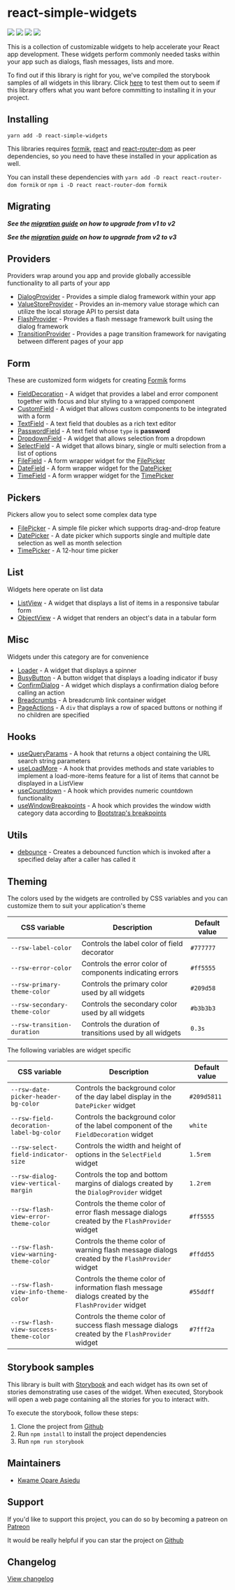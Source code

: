 # react-simple-widgets

![](https://img.shields.io/badge/version-3.0.0-blue)
![](https://img.shields.io/badge/react-v16.13.1+-blue)
![](https://img.shields.io/badge/minified%20size-886.1%20kB-blue)
[![](https://img.shields.io/badge/github-star-lightgrey)](https://github.com/kwameopareasiedu/react-simple-widgets)

This is a collection of customizable widgets to help accelerate your React app development. These widgets perform
commonly needed tasks within your app such as dialogs, flash messages, lists and more.

To find out if this library is right for you, we've compiled the storybook samples of all widgets in this library. Click
[here](https://kwameopareasiedu.github.io/react-simple-widgets/) to test them out to seem if this library offers what
you want before committing to installing it in your project.

## Installing

```
yarn add -D react-simple-widgets
```

This libraries requires [formik](https://jaredpalmer.com/formik/), [react](https://reactjs.org/) and
[react-router-dom](https://reacttraining.com/react-router/web/) as peer dependencies, so you need to have these
installed in your application as well.

You can install these dependencies with `yarn add -D react react-router-dom formik` or
`npm i -D react react-router-dom formik`

## Migrating

**_See the [migration guide](MIGRATION-GUIDE-1-2.md) on how to upgrade from v1 to v2_**

**_See the [migration guide](MIGRATION-GUIDE-2-3.md) on how to upgrade from v2 to v3_**

## Providers

Providers wrap around you app and provide globally accessible functionality to all parts of your app

-   [DialogProvider](src/dialog-provider/usage.md) - Provides a simple dialog framework within your app
-   [ValueStoreProvider](src/providers/value-store-provider/usage.md) - Provides an in-memory value storage which can
    utilize the local storage API to persist data
-   [FlashProvider](src/providers/flash-provider/usage.md) - Provides a flash message framework built using the dialog
    framework
-   [TransitionProvider](src/providers/transition-provider/usage.md) - Provides a page transition framework for
    navigating between different pages of your app

## Form

These are customized form widgets for creating [Formik](https://jaredpalmer.com/formik/) forms

-   [FieldDecoration](src/form/field-decoration/usage.md) - A widget that provides a label and error component together
    with focus and blur styling to a wrapped component
-   [CustomField](src/form/custom-field/usage.md) - A widget that allows custom components to be integrated with a form
-   [TextField](src/form/text-field/usage.md) - A text field that doubles as a rich text editor
-   [PasswordField](src/form/password-field/usage.md) - A text field whose `type` is **password**
-   [DropdownField](src/form/dropdown-field/usage.md) - A widget that allows selection from a dropdown
-   [SelectField](src/form/select-field/usage.md) - A widget that allows binary, single or multi selection from a list
    of options
-   [FileField](src/form/file-field/usage.md) - A form wrapper widget for the [FilePicker](src/form/file-picker/usage.md)
-   [DateField](src/form/date-field/usage.md) - A form wrapper widget for the [DatePicker](src/form/date-picker/usage.md)
-   [TimeField](src/form/time-field/usage.md) - A form wrapper widget for the [TimePicker](src/form/time-picker/usage.md)

## Pickers

Pickers allow you to select some complex data type

-   [FilePicker](src/form/file-picker/usage.md) - A simple file picker which supports drag-and-drop feature
-   [DatePicker](src/form/date-picker/usage.md) - A date picker which supports single and multiple date selection as
    well as month selection
-   [TimePicker](src/form/time-picker/usage.md) - A 12-hour time picker

## List

Widgets here operate on list data

-   [ListView](src/collection/list-view/usage.md) - A widget that displays a list of items in a responsive tabular form
-   [ObjectView](src/collection/object-view/usage.md) - A widget that renders an object's data in a tabular form

## Misc

Widgets under this category are for convenience

-   [Loader](src/widgets/loader/usage.md) - A widget that displays a spinner
-   [BusyButton](src/widgets/busy-button/usage.md) - A button widget that displays a loading indicator if busy
-   [ConfirmDialog](src/widgets/confirm-dialog/usage.md) - A widget which displays a confirmation dialog before calling
    an action
-   [Breadcrumbs](src/widgets/breadcrumbs/usage.md) - A breadcrumb link container widget
-   [PageActions](src/widgets/page-actions/usage.md) - A `div` that displays a row of spaced buttons or nothing if no
    children are specified

## Hooks

-   [useQueryParams](src/hooks/use-query-params/usage.md) - A hook that returns a object containing the URL search
    string parameters
-   [useLoadMore](src/hooks/use-load-more/usage.md) - A hook that provides methods and state variables to implement a
    load-more-items feature for a list of items that cannot be displayed in a ListView
-   [useCountdown](src/hooks/use-countdown/usage.md) - A hook which provides numeric countdown functionality
-   [useWindowBreakpoints](src/hooks/use-window-breakpoints/usage.md) - A hook which provides the window width category
    data according to [Bootstrap's breakpoints](https://getbootstrap.com/docs/4.0/layout/grid/)

## Utils

-   [debounce](src/misc/debounce/usage.md) - Creates a debounced function which is invoked after a specified delay after
    a caller has called it

## Theming

The colors used by the widgets are controlled by CSS variables and you can customize them to suit your application's
theme

| CSS variable                  | Description                                              | Default value |
| ----------------------------- | -------------------------------------------------------- | ------------- |
| `--rsw-label-color`           | Controls the label color of field decorator              | `#777777`     |
| `--rsw-error-color`           | Controls the error color of components indicating errors | `#ff5555`     |
| `--rsw-primary-theme-color`   | Controls the primary color used by all widgets           | `#209d58`     |
| `--rsw-secondary-theme-color` | Controls the secondary color used by all widgets         | `#b3b3b3`     |
| `--rsw-transition-duration`   | Controls the duration of transitions used by all widgets | `0.3s`        |

The following variables are widget specific

| CSS variable                            | Description                                                                                         | Default value |
| --------------------------------------- | --------------------------------------------------------------------------------------------------- | ------------- |
| `--rsw-date-picker-header-bg-color`     | Controls the background color of the day label display in the `DatePicker` widget                   | `#209d5811`   |
| `--rsw-field-decoration-label-bg-color` | Controls the background color of the label component of the `FieldDecoration` widget                | `white`       |
| `--rsw-select-field-indicator-size`     | Controls the width and height of options in the `SelectField` widget                                | `1.5rem`      |
| `--rsw-dialog-view-vertical-margin`     | Controls the top and bottom margins of dialogs created by the `DialogProvider` widget               | `1.2rem`      |
| `--rsw-flash-view-error-theme-color`    | Controls the theme color of error flash message dialogs created by the `FlashProvider` widget       | `#ff5555`     |
| `--rsw-flash-view-warning-theme-color`  | Controls the theme color of warning flash message dialogs created by the `FlashProvider` widget     | `#ffdd55`     |
| `--rsw-flash-view-info-theme-color`     | Controls the theme color of information flash message dialogs created by the `FlashProvider` widget | `#55ddff`     |
| `--rsw-flash-view-success-theme-color`  | Controls the theme color of success flash message dialogs created by the `FlashProvider` widget     | `#7fff2a`     |

## Storybook samples

This library is built with [Storybook](https://storybook.js.org/) and each widget has its own set of stories
demonstrating use cases of the widget. When executed, Storybook will open a web page containing all the stories for
you to interact with.

To execute the storybook, follow these steps:

1.  Clone the project from [Github](https://github.com/kwameopareasiedu/react-simple-widgets)
2.  Run `npm install` to install the project dependencies
3.  Run `npm run storybook`

## Maintainers

-   [Kwame Opare Asiedu](https://github.com/kwameopareasiedu/)

## Support

If you'd like to support this project, you can do so by becoming a patreon on
[Patreon](https://www.patreon.com/kwameopareasiedu)

It would be really helpful if you can star the project on
[Github](https://github.com/kwameopareasiedu/react-simple-widgets)

## Changelog

[View changelog](CHANGELOG.md)
